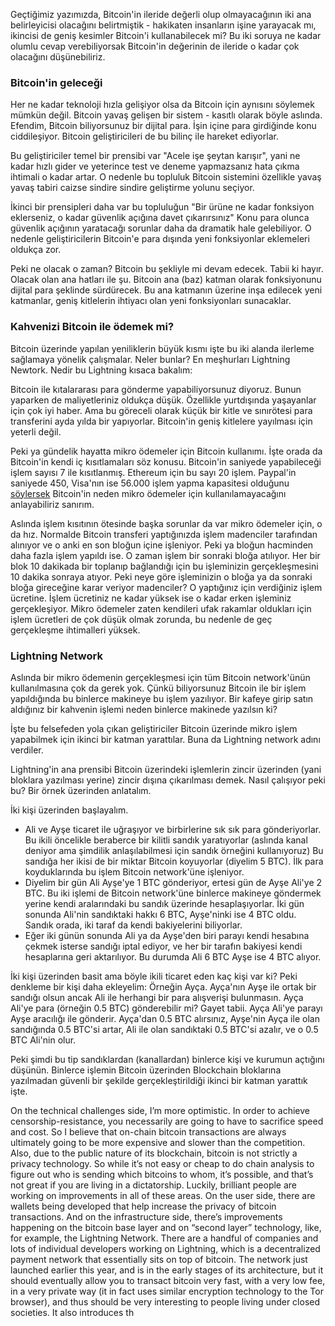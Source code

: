 Geçtiğimiz yazımızda, Bitcoin'in ileride değerli olup olmayacağının iki ana belirleyicisi olacağını belirtmiştik - hakikaten insanların işine yarayacak mı, ikincisi de geniş kesimler Bitcoin'i kullanabilecek mi? Bu iki soruya ne kadar olumlu cevap verebiliyorsak Bitcoin'in değerinin  de ileride o kadar çok olacağını düşünebiliriz. 

### Bitcoin'in geleceği

Her ne kadar teknoloji hızla gelişiyor olsa da Bitcoin için aynısını söylemek mümkün değil. Bitcoin yavaş gelişen bir sistem - kasıtlı olarak böyle aslında. Efendim, Bitcoin biliyorsunuz bir dijital para. İşin içine para girdiğinde konu ciddileşiyor. Bitcoin geliştiricileri de bu bilinç ile hareket ediyorlar. 

Bu geliştiriciler temel bir prensibi var "Acele işe şeytan karışır", yani ne kadar hızlı gider ve yeterince test ve deneme yapmazsanız hata çıkma ihtimali o kadar artar. O nedenle bu topluluk Bitcoin sistemini özellikle yavaş yavaş tabiri caizse sindire sindire geliştirme yolunu seçiyor. 

İkinci bir prensipleri daha var bu topluluğun "Bir ürüne ne kadar fonksiyon eklerseniz, o kadar güvenlik açığına davet çıkarırsınız" Konu para olunca güvenlik açığının yaratacağı sorunlar daha da dramatik hale gelebiliyor. O nedenle geliştiricilerin Bitcoin'e para dışında yeni fonksiyonlar eklemeleri oldukça zor. 

Peki ne olacak o zaman? Bitcoin bu şekliyle mi devam edecek. Tabii ki hayır. Olacak olan ana hatları ile şu. Bitcoin ana (baz)  katman olarak fonksiyonunu dijital para şeklinde sürdürecek. Bu ana katmanın üzerine inşa edilecek yeni katmanlar, geniş kitlelerin ihtiyacı olan yeni fonksiyonları sunacaklar. 

### Kahvenizi Bitcoin ile ödemek mi?

Bitcoin üzerinde yapılan yeniliklerin büyük kısmı işte bu iki alanda ilerleme sağlamaya yönelik çalışmalar. Neler bunlar? En meşhurları Lightning Newtork. Nedir bu Lightning kısaca bakalım:

Bitcoin ile kıtalararası para gönderme yapabiliyorsunuz diyoruz. Bunun yaparken de maliyetleriniz oldukça düşük. Özellikle yurtdışında yaşayanlar için çok iyi haber. Ama bu göreceli olarak küçük bir kitle ve sınırötesi para transferini ayda yılda bir yapıyorlar. Bitcoin'in geniş kitlelere yayılması için yeterli değil. 

Peki ya gündelik hayatta mikro ödemeler için Bitcoin kullanımı. İşte orada da Bitcoin'in kendi iç kısıtlamaları söz konusu. Bitcoin'in saniyede yapabileceği işlem sayısı 7 ile kısıtlanmış. Ethereum için bu sayı 20 işlem. Paypal'in saniyede 450, Visa'nın ise 56.000 işlem yapma kapasitesi olduğunu [söylersek](https://altcointoday.com/bitcoin-ethereum-vs-visa-paypal-transactions-per-second/) Bitcoin'in neden mikro ödemeler için kullanılamayacağını anlayabiliriz sanırım. 

Aslında işlem kısıtının ötesinde başka sorunlar da var mikro ödemeler için, o da hız. Normalde Bitcoin transferi yaptığınızda işlem madenciler tarafından alınıyor ve o anki en son bloğun içine işleniyor. Peki ya bloğun hacminden daha fazla işlem yapıldı ise. O zaman işlem bir sonraki bloğa atılıyor. Her bir blok 10 dakikada bir toplanıp bağlandığı için bu işleminizin gerçekleşmesini 10 dakika sonraya atıyor. Peki neye göre işleminizin o bloğa ya da sonraki bloğa gireceğine karar veriyor madenciler? O yaptığınız için verdiğiniz işlem ücretine. İşlem ücretiniz ne kadar yüksek ise o kadar erken işleminiz gerçekleşiyor. Mikro ödemeler zaten kendileri ufak rakamlar oldukları için işlem ücretleri de çok düşük olmak zorunda, bu nedenle de geç gerçekleşme ihtimalleri yüksek. 


### Lightning Network

Aslında bir mikro ödemenin gerçekleşmesi için tüm Bitcoin network'ünün kullanılmasına çok da gerek yok. Çünkü biliyorsunuz Bitcoin ile bir işlem yapıldığında bu binlerce makineye bu işlem yazılıyor. Bir kafeye girip satın aldığınız bir kahvenin işlemi neden binlerce makinede yazılsın ki? 

İşte bu felsefeden yola çıkan geliştiriciler Bitcoin üzerinde mikro işlem yapabilmek için ikinci bir katman yarattılar. Buna da Lightning network adını verdiler. 

Lightning'in ana prensibi Bitcoin üzerindeki işlemlerin zincir üzerinden (yani bloklara yazılması yerine) zincir dışına çıkarılması demek. Nasıl çalışıyor peki bu? Bir örnek üzerinden anlatalım. 

İki kişi üzerinden başlayalım. 

* Ali ve Ayşe ticaret ile uğraşıyor ve birbirlerine sık sık para gönderiyorlar. Bu ikili öncelikle beraberce bir kilitli sandık yaratıyorlar (aslında kanal deniyor ama şimdilik anlaşılabilmesi için sandık örneğini kullanıyoruz) Bu sandığa her ikisi de bir miktar Bitcoin koyuyorlar (diyelim 5 BTC). İlk para koyduklarında bu işlem Bitcoin network'üne işleniyor. 
* Diyelim bir gün Ali Ayşe'ye 1 BTC gönderiyor, ertesi gün de Ayşe Ali'ye 2 BTC. Bu iki işlemi de Bitcoin network'üne binlerce makineye göndermek yerine kendi aralarındaki bu sandık üzerinde hesaplaşıyorlar. İki gün sonunda Ali'nin sandıktaki hakkı 6 BTC, Ayşe'ninki ise 4 BTC oldu. Sandık orada, iki taraf da kendi bakiyelerini biliyorlar. 
* Eğer iki günün sonunda Ali ya da Ayşe'den biri parayı kendi hesabına çekmek isterse sandığı iptal ediyor, ve her bir tarafın bakiyesi kendi hesaplarına geri aktarılıyor. Bu durumda Ali 6 BTC Ayşe ise 4 BTC alıyor. 

İki kişi üzerinden basit ama böyle ikili ticaret eden kaç kişi var ki? Peki denkleme bir kişi daha ekleyelim: Örneğin Ayça. Ayça'nın Ayşe ile ortak bir sandığı olsun ancak Ali ile herhangi bir para alışverişi bulunmasın. Ayça Ali'ye para (örneğin 0.5 BTC) gönderebilir mi? Gayet tabii. Ayça Ali'ye parayı Ayşe aracılığı ile gönderir. Ayça'dan 0.5 BTC alırsınız, Ayşe'nin Ayça ile olan sandığında 0.5 BTC'si artar, Ali ile olan sandıktaki 0.5 BTC'si azalır, ve o 0.5 BTC Ali'nin olur. 

Peki şimdi bu tip sandıklardan (kanallardan) binlerce kişi ve kurumun açtığını düşünün. Binlerce işlemin Bitcoin üzerinden Blockchain bloklarına yazılmadan güvenli bir şekilde gerçekleştirildiği ikinci bir katman yarattık işte. 











On the technical challenges side, I’m more optimistic. In order to achieve censorship-resistance, you necessarily are going to have to sacrifice speed and cost. So I believe that on-chain bitcoin transactions are always ultimately going to be more expensive and slower than the competition. Also, due to the public nature of its blockchain, bitcoin is not strictly a privacy technology. So while it’s not easy or cheap to do chain analysis to figure out who is sending which bitcoins to whom, it’s possible, and that’s not great if you are living in a dictatorship. Luckily, brilliant people are working on improvements in all of these areas. On the user side, there are wallets being developed that help increase the privacy of bitcoin transactions. And on the infrastructure side, there’s improvements happening on the bitcoin base layer and on “second layer” technology, like, for example, the Lightning Network. There are a handful of companies and lots of individual developers working on Lightning, which is a decentralized payment network that essentially sits on top of bitcoin. The network just launched earlier this year, and is in the early stages of its architecture, but it should eventually allow you to transact bitcoin very fast, with a very low fee, in a very private way (it in fact uses similar encryption technology to the Tor browser), and thus should be very interesting to people living under closed societies. It also introduces th
